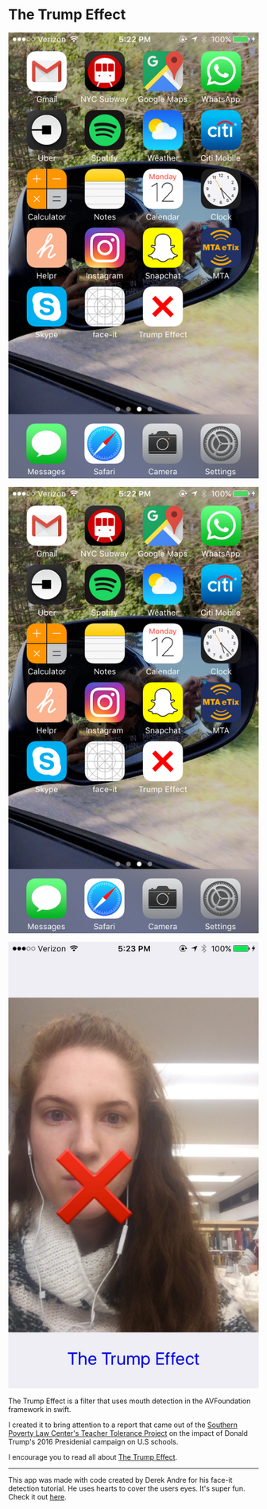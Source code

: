 # The Trump Effect 
<img src="pic2.PNG" alt="Drawing" style="width=20px, height50px"/>



![selfie](/pic2.PNG)

![selfie](/pic1.png)


The Trump Effect is a filter that uses mouth detection in the AVFoundation framework in swift. 

I created it to bring attention to a report that came out of the [Southern Poverty Law Center's Teacher Tolerance Project](https://www.splcenter.org/20161128/trump-effect-impact-2016-presidential-election-our-nations-schools) on the impact of Donald Trump's 2016 Presidenial campaign on U.S schools. 

I encourage you to read all about [The Trump Effect](https://www.splcenter.org/sites/default/files/splc_the_trump_effect.pdf).

------
This app was made with code created by Derek Andre for his face-it detection tutorial. He uses hearts to cover the users eyes. It's super fun. Check it out [here](https://keyholesoftware.com/2016/05/02/apple-face-detection-api/).  
